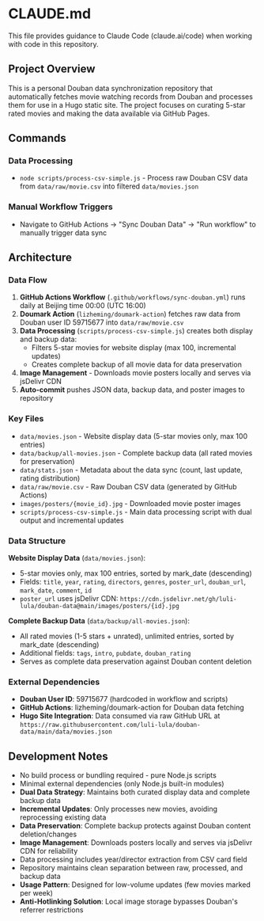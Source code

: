 # CLAUDE.md

This file provides guidance to Claude Code (claude.ai/code) when working with code in this repository.

## Project Overview

This is a personal Douban data synchronization repository that automatically fetches movie watching records from Douban and processes them for use in a Hugo static site. The project focuses on curating 5-star rated movies and making the data available via GitHub Pages.

## Commands

### Data Processing
- `node scripts/process-csv-simple.js` - Process raw Douban CSV data from `data/raw/movie.csv` into filtered `data/movies.json`

### Manual Workflow Triggers
- Navigate to GitHub Actions → "Sync Douban Data" → "Run workflow" to manually trigger data sync

## Architecture

### Data Flow
1. **GitHub Actions Workflow** (`.github/workflows/sync-douban.yml`) runs daily at Beijing time 00:00 (UTC 16:00)
2. **Doumark Action** (`lizheming/doumark-action`) fetches raw data from Douban user ID 59715677 into `data/raw/movie.csv`
3. **Data Processing** (`scripts/process-csv-simple.js`) creates both display and backup data:
   - Filters 5-star movies for website display (max 100, incremental updates)
   - Creates complete backup of all movie data for data preservation
4. **Image Management** - Downloads movie posters locally and serves via jsDelivr CDN
5. **Auto-commit** pushes JSON data, backup data, and poster images to repository

### Key Files
- `data/movies.json` - Website display data (5-star movies only, max 100 entries)
- `data/backup/all-movies.json` - Complete backup data (all rated movies for preservation)
- `data/stats.json` - Metadata about the data sync (count, last update, rating distribution)
- `data/raw/movie.csv` - Raw Douban CSV data (generated by GitHub Actions)
- `images/posters/{movie_id}.jpg` - Downloaded movie poster images
- `scripts/process-csv-simple.js` - Main data processing script with dual output and incremental updates

### Data Structure

**Website Display Data** (`data/movies.json`):
- 5-star movies only, max 100 entries, sorted by mark_date (descending)
- Fields: `title`, `year`, `rating`, `directors`, `genres`, `poster_url`, `douban_url`, `mark_date`, `comment`, `id`
- `poster_url` uses jsDelivr CDN: `https://cdn.jsdelivr.net/gh/luli-lula/douban-data@main/images/posters/{id}.jpg`

**Complete Backup Data** (`data/backup/all-movies.json`):
- All rated movies (1-5 stars + unrated), unlimited entries, sorted by mark_date (descending)
- Additional fields: `tags`, `intro`, `pubdate`, `douban_rating`
- Serves as complete data preservation against Douban content deletion

### External Dependencies
- **Douban User ID**: 59715677 (hardcoded in workflow and scripts)
- **GitHub Actions**: lizheming/doumark-action for Douban data fetching
- **Hugo Site Integration**: Data consumed via raw GitHub URL at `https://raw.githubusercontent.com/luli-lula/douban-data/main/data/movies.json`

## Development Notes

- No build process or bundling required - pure Node.js scripts
- Minimal external dependencies (only Node.js built-in modules)
- **Dual Data Strategy**: Maintains both curated display data and complete backup data
- **Incremental Updates**: Only processes new movies, avoiding reprocessing existing data
- **Data Preservation**: Complete backup protects against Douban content deletion/changes
- **Image Management**: Downloads posters locally and serves via jsDelivr CDN for reliability
- Data processing includes year/director extraction from CSV card field
- Repository maintains clean separation between raw, processed, and backup data
- **Usage Pattern**: Designed for low-volume updates (few movies marked per week)
- **Anti-Hotlinking Solution**: Local image storage bypasses Douban's referrer restrictions